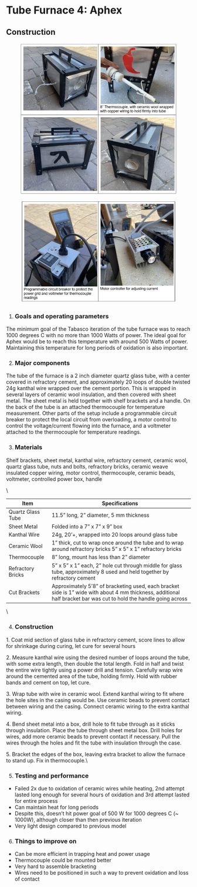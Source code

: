 # Tube Furnace 4: Aphex

## Construction

<figure><img src="../../../.gitbook/assets/Screenshot 2025-09-18 191717.png" alt=""><figcaption></figcaption></figure>

<figure><img src="../../../.gitbook/assets/Screenshot 2025-09-18 191736.png" alt=""><figcaption></figcaption></figure>

1. ### Goals and operating parameters

The minimum goal of the Tabasco iteration of the tube furnace was to reach 1000 degrees C with no more than 1000 Watts of power. The ideal goal for Aphex would be to reach this temperature with around 500 Watts of power. Maintaining this temperature for long periods of oxidation is also important.

2. ### Major components

The tube of the furnace is a 2 inch diameter quartz glass tube, with a center covered in refractory cement, and approximately 20 loops of double twisted 24g kanthal wire wrapped over the cement portion. This is wrapped in several layers of ceramic wool insulation, and then covered with sheet metal. The sheet metal is held together with shelf brackets and a handle. On the back of the tube is an attached thermocouple for temperature measurement. Other parts of the setup include a programmable circuit breaker to protect the local circuit from overloading, a motor control to control the voltage/current flowing into the furnace, and a voltmeter attached to the thermocouple for temperature readings.

3. ### Materials

Shelf brackets, sheet metal, kanthal wire, refractory cement, ceramic wool, quartz glass tube, nuts and bolts, refractory bricks, ceramic weave insulated copper wiring, motor control, thermocouple, ceramic beads, voltmeter, controlled power box, handle

\


| Item              | Specifications                                                                                                                                                     |
| ----------------- | ------------------------------------------------------------------------------------------------------------------------------------------------------------------ |
| Quartz Glass Tube | 11.5” long, 2” diameter, 5 mm thickness                                                                                                                            |
| Sheet Metal       | Folded into a 7” x 7” x 9” box                                                                                                                                     |
| Kanthal Wire      | 24g, 20’+, wrapped into 20 loops around glass tube                                                                                                                 |
| Ceramic Wool      | 1” thick, cut to wrap once around the tube and to wrap around refractory bricks 5” x 5” x 1” refractory bricks                                                     |
| Thermocouple      | 8” long, mount has less than 2” diameter                                                                                                                           |
| Refractory Bricks | 5” x 5” x 1” each, 2” hole cut through middle for glass tube, approximately 8 used and held together by refractory cement                                          |
| Cut Brackets      | Approximately 5’8” of bracketing used, each bracket side is 1” wide with about 4 mm thickness, additional half bracket bar was cut to hold the handle going across |

\


4. ### Construction

1\. Coat mid section of glass tube in refractory cement, score lines to allow for shrinkage during curing, let cure for several hours

2\. Measure kanthal wire using the desired number of loops around the tube, with some extra length, then double the total length. Fold in half and twist the entire wire tightly using a power drill and tension. Carefully wrap wire around the cemented area of the tube, holding firmly. Hold with rubber bands and cement on top, let cure.

3\. Wrap tube with wire in ceramic wool. Extend kanthal wiring to fit where the hole sites in the casing would be. Use ceramic beads to prevent contact between wiring and the casing. Connect ceramic wiring to the extra kanthal wiring.

4\. Bend sheet metal into a box, drill hole to fit tube through as it sticks through insulation. Place the tube through sheet metal box. Drill holes for wires, add more ceramic beads to prevent contact if necessary. Pull the wires through the holes and fit the tube with insulation through the case.

5\. Bracket the edges of the box, leaving extra bracket to allow the furnace to stand up. Fix in thermocouple.\


5. ### Testing and performance

* Failed 2x due to oxidation of ceramic wires while heating, 2nd attempt lasted long enough for several hours of oxidation and 3rd attempt lasted for entire process
* Can maintain heat for long periods
* Despite this, doesn’t hit power goal of 500 W for 1000 degrees C (\~ 1000W), although closer than then previous iteration
* Very light design compared to previous model

6. ### Things to improve on

* Can be more efficient in trapping heat and power usage
* Thermocouple could be mounted better
* Very hard to assemble bracketing
* Wires need to be positioned in such a way to prevent oxidation and loss of contact
